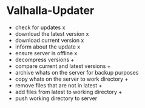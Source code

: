 # Valhalla-Updater

- check for updates x
- download the latest version x
- download current version x
- inform about the update x
- ensure server is offline x
- decompress versions +
- compare current and latest versions +
- archive whats on the server for backup purposes
- copy whats on the server to work directory +
- remove files that are not in latest +
- add files from latest to working directory +
- push working directory to server
